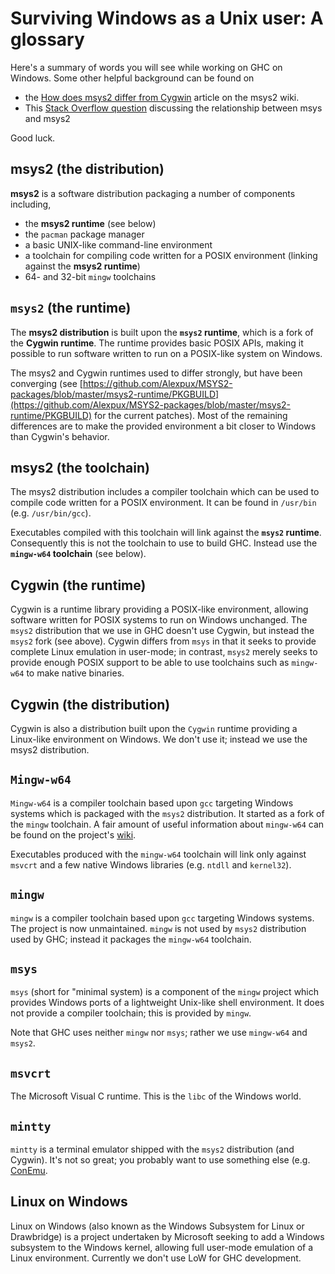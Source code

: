 # Surviving Windows as a Unix user: A glossary


Here's a summary of words you will see while working on GHC on Windows. Some other helpful background can be found on

- the [How does msys2 differ from Cygwin](https://github.com/msys2/msys2/wiki/How-does-MSYS2-differ-from-Cygwin) article on the msys2 wiki.
- This [Stack Overflow question](http://stackoverflow.com/questions/25019057/how-are-msys-msys2-and-msysgit-related-to-each-other) discussing the relationship between msys and msys2


Good luck.

## msys2 (the distribution)

**msys2** is a software distribution packaging a number of components including,

- the **msys2 runtime** (see below)
- the `pacman` package manager
- a basic UNIX-like command-line environment
- a toolchain for compiling code written for a POSIX environment (linking against the **msys2 runtime**)
- 64- and 32-bit `mingw` toolchains

## `msys2` (the runtime)


The **msys2 distribution** is built upon the **`msys2` runtime**, which is a fork of the **Cygwin runtime**. The runtime provides basic POSIX APIs, making it possible to run software written to run on a POSIX-like system on Windows.


The msys2 and Cygwin runtimes used to differ strongly, but have been converging (see [https://github.com/Alexpux/MSYS2-packages/blob/master/msys2-runtime/PKGBUILD](https://github.com/Alexpux/MSYS2-packages/blob/master/msys2-runtime/PKGBUILD) for the current patches). Most of the remaining differences are to make the provided environment a bit closer to Windows than Cygwin's behavior.

## msys2 (the toolchain)


The msys2 distribution includes a compiler toolchain which can be used to compile code written for a POSIX environment. It can be found in `/usr/bin` (e.g. `/usr/bin/gcc`).


Executables compiled with this toolchain will link against the **`msys2` runtime**. Consequently this is not the toolchain to use to build GHC. Instead use the **`mingw-w64` toolchain** (see below).

## Cygwin (the runtime)


Cygwin is a runtime library providing a POSIX-like environment, allowing software written for POSIX systems to run on Windows unchanged. The `msys2` distribution that we use in GHC doesn't use Cygwin, but instead the `msys2` fork (see above). Cygwin differs from `msys` in that it seeks to provide complete Linux emulation in user-mode; in contrast, `msys2` merely seeks to provide enough POSIX support to be able to use toolchains such as `mingw-w64` to make native binaries.

## Cygwin (the distribution)


Cygwin is also a distribution built upon the `Cygwin` runtime providing a Linux-like environment on Windows. We don't use it; instead we use the msys2  distribution.

## `Mingw-w64`

`Mingw-w64` is a compiler toolchain based upon `gcc` targeting Windows systems which is packaged with the `msys2` distribution. It started as a fork of the `mingw` toolchain. A fair amount of useful information about `mingw-w64` can be found on the project's [wiki](https://sourceforge.net/p/mingw-w64/wiki2/Home/).


Executables produced with the `mingw-w64` toolchain will link only against `msvcrt` and a few native Windows libraries (e.g. `ntdll` and `kernel32`).

## `mingw`

`mingw` is a compiler toolchain based upon `gcc` targeting Windows systems. The project is now unmaintained. `mingw` is not used by `msys2` distribution used by GHC; instead it packages the `mingw-w64` toolchain.

## `msys`

`msys` (short for "minimal system) is a component of the `mingw` project which provides Windows ports of a lightweight Unix-like shell environment. It does not provide a compiler toolchain; this is provided by `mingw`.


Note that GHC uses neither `mingw` nor `msys`; rather we use `mingw-w64` and `msys2`.

## `msvcrt`


The Microsoft Visual C runtime. This is the `libc` of the Windows world.

## `mintty`

`mintty` is a terminal emulator shipped with the `msys2` distribution (and Cygwin). It's not so great; you probably want to use something else (e.g. [ConEmu](https://conemu.github.io/).

## Linux on Windows


Linux on Windows (also known as the Windows Subsystem for Linux or Drawbridge) is a project undertaken by Microsoft seeking to add a Windows subsystem to the Windows kernel, allowing full user-mode emulation of a Linux environment. Currently we don't use LoW for GHC development.
